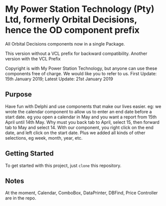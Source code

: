 # My Power Station Technology (Pty) Ltd, formerly Orbital Decisions, hence the OD component prefix

All Orbital Decisions components now in a single Package.

This version without a VCL prefix for backward compatibility. Another version with the VCL Prefix

Copyright is with My Power Station Technology, but anyone can use these components free of charge. We would like you to refer to us.
First Update: 15th January 2019; Latest Update: 21st January 2019


## Purpose

Have fun with Delphi and use components that make our lives easier.
eg: we wrote the calendar component to allow us to enter an end date before a start date. eg you open a calendar in May
and you want a report from 15th April until 14th May. Why must you back tab to April, select 15, then forward tab to May
and select 14. With our component, you right click on the end date, and left click on the start date. Plus we added
all kinds of other selections, eg week, month, year, etc.

## Getting Started

To get started with this project, just `clone` this repository.

## Notes

At the moment, Calendar, ComboBox, DataPrinter, DBFind, Price Controller are in the repo.